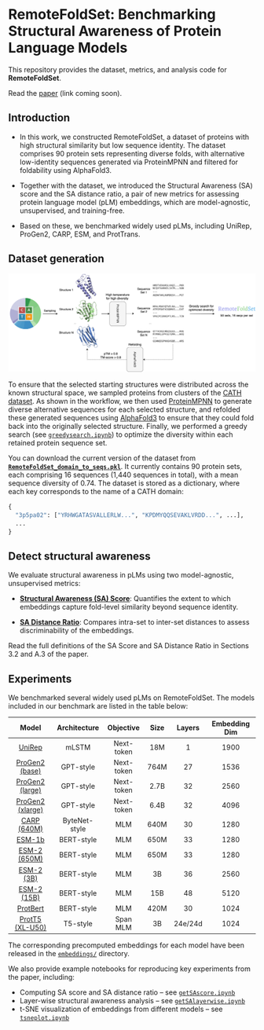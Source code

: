 # RemoteFoldSet: Benchmarking Structural Awareness of Protein Language Models

This repository provides the dataset, metrics, and analysis code for **RemoteFoldSet**.  

Read the [paper](#) (link coming soon).  


## Introduction
  - In this work, we constructed RemoteFoldSet, a dataset of proteins with high structural similarity but low sequence identity. The dataset comprises 90 protein sets representing diverse folds, with alternative low-identity sequences generated via ProteinMPNN and filtered for foldability using AlphaFold3.

  - Together with the dataset, we introduced the Structural Awareness (SA) score and the SA distance ratio, a pair of new metrics for assessing protein language model (pLM) embeddings, which are model-agnostic, unsupervised, and training-free.

  - Based on these, we benchmarked widely used pLMs, including UniRep, ProGen2, CARP, ESM, and ProtTrans.  

## Dataset generation
<img src="figs/workflow_ai4s_new.png" alt="workflow" width="1600">

To ensure that the selected starting structures were distributed across the known structural space, we sampled proteins from clusters of the [CATH dataset](https://www.cathdb.info/). As shown in the workflow, we then used [ProteinMPNN](https://github.com/dauparas/ProteinMPNN) to generate diverse alternative sequences for each selected structure, and refolded these generated sequences using [AlphaFold3](https://github.com/google-deepmind/alphafold3) to ensure that they could fold back into the originally selected structure. Finally, we performed a greedy search (see [`greedysearch.ipynb`](notebooks/greedysearch.ipynb)) to optimize the diversity within each retained protein sequence set.

You can download the current version of the dataset from [**`RemoteFoldSet_domain_to_seqs.pkl`**](saved/RemoteFoldSet_domain_to_seqs.pkl). It currently contains 90 protein sets, each comprising 16 sequences (1,440 sequences in total), with a mean sequence diversity of 0.74. The dataset is stored as a dictionary, where each key corresponds to the name of a CATH domain:
```python
{
  "3p5pa02": ["YRHWGATASVALLERLW...", "KPDMYQQSEVAKLVRDD...", ...],
  ...
}
```

## Detect structural awareness
We evaluate structural awareness in pLMs using two model-agnostic, unsupervised metrics:

- [**Structural Awareness (SA) Score**](metrics/sa_score.py): Quantifies the extent to which embeddings capture fold-level similarity beyond sequence identity.

- [**SA Distance Ratio**](metrics/sa_distance_ratio.py): Compares intra-set to inter-set distances to assess discriminability of the embeddings.

Read the full definitions of the SA Score and SA Distance Ratio in Sections 3.2 and A.3 of the paper.

## Experiments
We benchmarked several widely used pLMs on RemoteFoldSet. The models included in our benchmark are listed in the table below:

| Model            | Architecture  | Objective  | Size | Layers              | Embedding Dim |
| :----------------: | :-------------: | :----------: | :----: | :---------: | :-------------: |
| [UniRep](https://github.com/churchlab/UniRep)           | mLSTM         | Next-token | 18M  | 1                   | 1900          |
| [ProGen2 (base)](https://github.com/salesforce/progen)   | GPT-style     | Next-token | 764M | 27                  | 1536          |
| [ProGen2 (large)](https://github.com/salesforce/progen)  | GPT-style     | Next-token | 2.7B | 32                  | 2560          |
| [ProGen2 (xlarge)](https://github.com/salesforce/progen) | GPT-style     | Next-token | 6.4B | 32                  | 4096          |
| [CARP (640M)](https://github.com/microsoft/protein-sequence-models)      | ByteNet-style | MLM        | 640M | 30                  | 1280          |
| [ESM-1b](https://github.com/facebookresearch/esm)           | BERT-style    | MLM        | 650M | 33                  | 1280          |
| [ESM-2 (650M)](https://github.com/facebookresearch/esm)     | BERT-style    | MLM        | 650M | 33                  | 1280          |
| [ESM-2 (3B)](https://github.com/facebookresearch/esm)       | BERT-style    | MLM        | 3B   | 36                  | 2560          |
| [ESM-2 (15B)](https://github.com/facebookresearch/esm)      | BERT-style    | MLM        | 15B  | 48                  | 5120          |
| [ProtBert](https://github.com/agemagician/ProtTrans)         | BERT-style    | MLM        | 420M | 30                  | 1024          |
| [ProtT5 (XL-U50)](https://github.com/agemagician/ProtTrans)  | T5-style      | Span MLM   | 3B   | 24e/24d | 1024          |


The corresponding precomputed embeddings for each model have been released in the [`embeddings/`](embeddings/) directory.

We also provide example notebooks for reproducing key experiments from the paper, including:
- Computing SA score and SA distance ratio – see [`getSAscore.ipynb`](notebooks/getSAscore.ipynb)
- Layer-wise structural awareness analysis – see [`getSAlayerwise.ipynb`](notebooks/getSAlayerwise.ipynb)
- t-SNE visualization of embeddings from different models – see [`tsneplot.ipynb`](notebooks/tsneplot.ipynb)